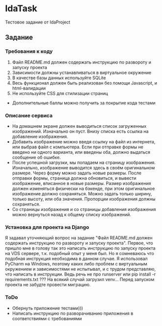# IdaTask

Тестовое задание от IdaProject

## Задание
### Требования к коду

1. Файл README.md должен содержать инструкцию по развороту и запуску проекта
2. Зависимости должны устанавливаться в виртуальное окружение
3. В качестве базы данных используйте SQLite
4. Весь функционал должен быть реализован без помощи Javascript, и html-валидации
5. Не используйте CSS для стилизации страниц
  - Дополнительные баллы можно получить за покрытие кода тестами

### Описание сервиса
- На домашнем экране должен выводиться список загруженных изображений. Изначально он пуст. Внизу списка есть ссылка на добавление изображения.
- Добавить изображение можно введя ссылку на файл из интернета, или выбрав файл с компьютера. Если при отправке формы не введено ни одного варианта, или введены оба, должно выдаться сообщение об ошибке.
- После успешной загрузки, мы попадаем на страницу изображения. Изначально, изображение выводится здесь в своём оригинальном размере. Через форму можно задать новые размеры. После отправки формы, страница должна обновиться, и вывести изображение, вписанное в новые размеры. Размер изображения должен изменяться физически на бэкенде, при этом оригинальное изображение должно сохраняться. Можно задать только ширину, только высоту, или оба значения. Пропорции изображения должны  сохраняться.
- Со страницы изображения и со страницы добавления изображения можно вернуться назад к общему списку изображений. 

### Установка для проекта на Django
 Я задавал уточняющий вопрос на задание "Файл README.md должен содержать инструкцию по развороту и запуску проекта". 
 Первое, что пришло мне в голову так это написать инструкцию по запуску проекта на VDS сервере, т.к. подобный опыт у меня был. Но я сомневаюсь что подобная инструкция необходима в данном случае.
 Я использовал PyCharm на Windows, поэтому каких либо проблем с виртуальным окружением и зависимостями не испытывал, и с трудом представляю, что написать в инструкции. Ведь речь не про runserver или pip install -r requirements.txt ??? На всякий случай загрузил venv...
 Перед запуском проекта не забудте провести миграцию.

### ToDo
 - Обернуть приложение тестами)))
 - Написать инструкцию по разворачиванию приложения в соответствиями с требованиями

